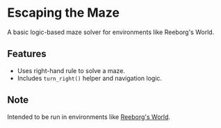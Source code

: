 # Escaping the Maze

A basic logic-based maze solver for environments like Reeborg's World.

## Features
- Uses right-hand rule to solve a maze.
- Includes `turn_right()` helper and navigation logic.

## Note
Intended to be run in environments like [Reeborg's World](https://reeborg.ca/reeborg.html).

